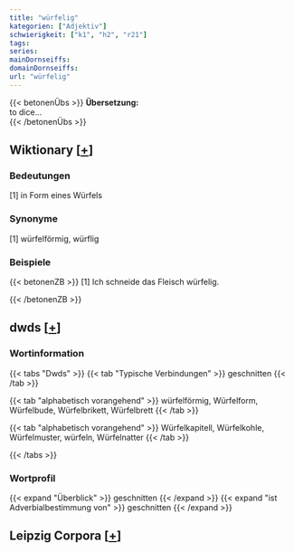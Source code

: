 ```yaml
---
title: "würfelig"
kategorien: ["Adjektiv"]
schwierigkeit: ["k1", "h2", "r21"]
tags:
series:
mainDornseiffs:
domainDornseiffs:
url: "würfelig"
---
```


{{< betonenÜbs >}}
**Übersetzung:**  
to dice...  
{{< /betonenÜbs >}}

## Wiktionary [[+](https://de.wiktionary.org/wiki/würfelig)]

### Bedeutungen
[1] in Form eines Würfels  

### Synonyme
[1] würfelförmig, würflig  

### Beispiele
{{< betonenZB >}}
[1] Ich schneide das Fleisch würfelig.  

{{< /betonenZB >}}


## dwds [[+](https://www.dwds.de/wb/würfelig)]

### Wortinformation
{{< tabs "Dwds" >}}
{{< tab "Typische Verbindungen" >}}
geschnitten
{{< /tab >}}

{{< tab "alphabetisch vorangehend" >}}
würfelförmig, Würfelform, Würfelbude, Würfelbrikett, Würfelbrett
{{< /tab >}}

{{< tab "alphabetisch vorangehend" >}}
Würfelkapitell, Würfelkohle, Würfelmuster, würfeln, Würfelnatter
{{< /tab >}}

{{< /tabs >}}

### Wortprofil
{{< expand "Überblick" >}} geschnitten {{< /expand >}}
{{< expand "ist Adverbialbestimmung von" >}} geschnitten {{< /expand >}}

## Leipzig Corpora [[+](https://corpora.uni-leipzig.de/en/res?word=würfelig&corpusId=deu_newscrawl-public_2018)]

